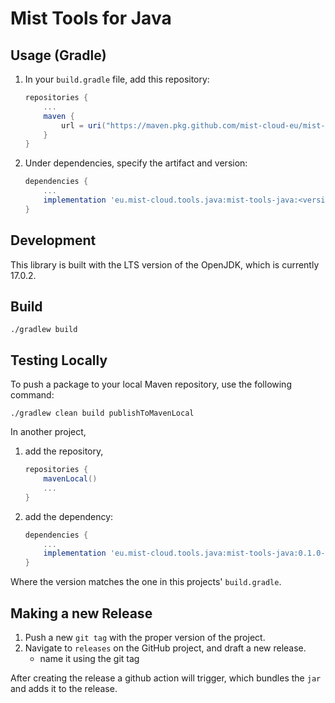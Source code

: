 # Mist Tools for Java

## Usage (Gradle)

1. In your `build.gradle` file, add this repository:

   ```groovy
   repositories {
       ...
       maven {
           url = uri("https://maven.pkg.github.com/mist-cloud-eu/mist-tools-java")
       }
   }
   ```

1. Under dependencies, specify the artifact and version:

   ```groovy
   dependencies {
       ...
       implementation 'eu.mist-cloud.tools.java:mist-tools-java:<version>'
   }
   ```

## Development

This library is built with the LTS version of the OpenJDK,
which is currently 17.0.2.

## Build

```shell
./gradlew build
```

## Testing Locally

To push a package to your local Maven repository, use the following command:

```shell
./gradlew clean build publishToMavenLocal
```

In another project,

1. add the repository,

   ```groovy
   repositories {
       mavenLocal()
       ...
   }
   ```

1. add the dependency:

   ```groovy
   dependencies {
       ...
       implementation 'eu.mist-cloud.tools.java:mist-tools-java:0.1.0-SNAPSHOT'
   }
   ```

Where the version matches the one in this projects' `build.gradle`.

## Making a new Release

1. Push a new `git tag` with the proper version of the project.
1. Navigate to `releases` on the GitHub project, and draft a new release.
   - name it using the git tag

After creating the release a github action will trigger,
which bundles the `jar` and adds it to the release.

